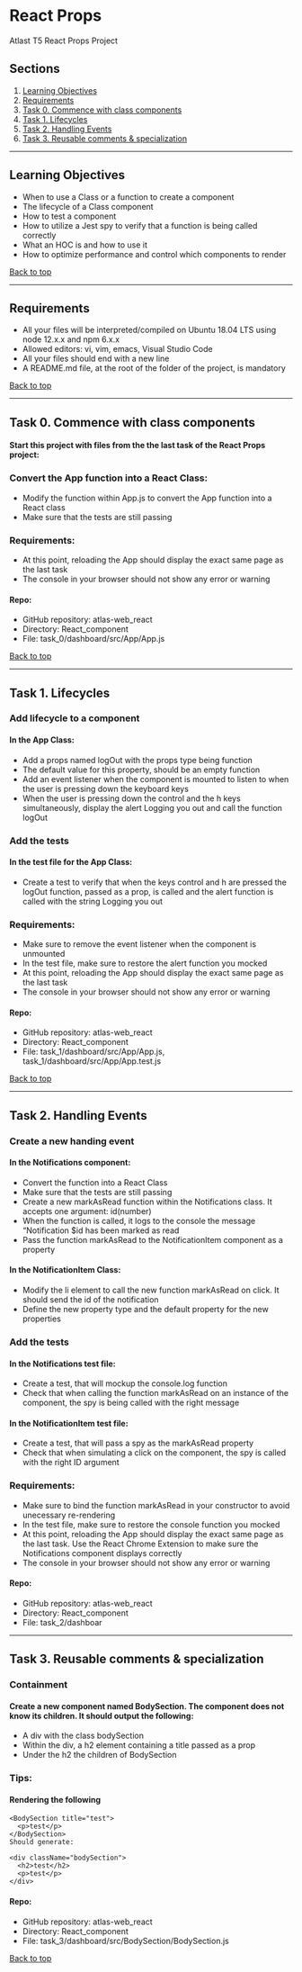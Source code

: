 # React Props
Atlast T5 React Props Project

## Sections
<a name="Sections"></a>
1. [Learning Objectives](#learningObjectives)
2. [Requirements](#requirements)
4. [Task 0. Commence with class components](#classComponents)
5. [Task 1. Lifecycles](#lifeCycles)
6. [Task 2. Handling Events](#handlingEvents)
7. [Task 3. Reusable comments & specialization](#reuseableComments)

__________________________________________________________________________________________________________________________________________
## Learning Objectives
<a name="learningObjectives"></a>
- When to use a Class or a function to create a component
- The lifecycle of a Class component
- How to test a component
- How to utilize a Jest spy to verify that a function is being called correctly
- What an HOC is and how to use it
- How to optimize performance and control which components to render

[Back to top](#Sections)
__________________________________________________________________________________________________________________________________________
## Requirements
<a name="requirements"></a>
- All your files will be interpreted/compiled on Ubuntu 18.04 LTS using node 12.x.x and npm 6.x.x
- Allowed editors: vi, vim, emacs, Visual Studio Code
- All your files should end with a new line
- A README.md file, at the root of the folder of the project, is mandatory

[Back to top](#Sections)
__________________________________________________________________________________________________________________________________________
## Task 0. Commence with class components
<a name="classComponents"></a>

#### Start this project with files from the the last task of the React Props project:

### Convert the App function into a React Class:
- Modify the function within App.js to convert the App function into a React class
- Make sure that the tests are still passing

### Requirements:
- At this point, reloading the App should display the exact same page as the last task
- The console in your browser should not show any error or warning

#### Repo:
- GitHub repository: atlas-web_react
- Directory: React_component
- File: task_0/dashboard/src/App/App.js

[Back to top](#Sections)
__________________________________________________________________________________________________________________________________________
## Task 1. Lifecycles
<a name="lifeCycles"></a>

### Add lifecycle to a component
#### In the App Class:
- Add a props named logOut with the props type being function
- The default value for this property, should be an empty function
- Add an event listener when the component is mounted to listen to when the user is pressing down the keyboard keys
- When the user is pressing down the control and the h keys simultaneously, display the alert Logging you out and call the function logOut

### Add the tests
#### In the test file for the App Class:
- Create a test to verify that when the keys control and h are pressed the logOut function, passed as a prop, is called and the alert function is called with the string Logging you out

### Requirements:
- Make sure to remove the event listener when the component is unmounted
- In the test file, make sure to restore the alert function you mocked
- At this point, reloading the App should display the exact same page as the last task
- The console in your browser should not show any error or warning

#### Repo:
- GitHub repository: atlas-web_react
- Directory: React_component
- File: task_1/dashboard/src/App/App.js, task_1/dashboard/src/App/App.test.js

[Back to top](#Sections)
__________________________________________________________________________________________________________________________________________
## Task 2. Handling Events
<a name="handlingEvents"></a>

### Create a new handing event
#### In the Notifications component:
- Convert the function into a React Class
- Make sure that the tests are still passing
- Create a new markAsRead function within the Notifications class. It accepts one argument: id(number)
- When the function is called, it logs to the console the message “Notification $id has been marked as read
- Pass the function markAsRead to the NotificationItem component as a property

#### In the NotificationItem Class:
- Modify the li element to call the new function markAsRead on click. It should send the id of the notification
- Define the new property type and the default property for the new properties

### Add the tests
#### In the Notifications test file:
- Create a test, that will mockup the console.log function
- Check that when calling the function markAsRead on an instance of the component, the spy is being called with the right message

#### In the NotificationItem test file:
- Create a test, that will pass a spy as the markAsRead property
- Check that when simulating a click on the component, the spy is called with the right ID argument

### Requirements:
- Make sure to bind the function markAsRead in your constructor to avoid unecessary re-rendering
- In the test file, make sure to restore the console function you mocked
- At this point, reloading the App should display the exact same page as the last task. Use the React Chrome Extension to make sure the Notifications component displays correctly
- The console in your browser should not show any error or warning

#### Repo:
- GitHub repository: atlas-web_react
- Directory: React_component
- File: task_2/dashboar
__________________________________________________________________________________________________________________________________________
## Task 3. Reusable comments & specialization
<a name="reuseableComments"></a>

### Containment
#### Create a new component named BodySection. The component does not know its children. It should output the following:
- A div with the class bodySection
- Within the div, a h2 element containing a title passed as a prop
- Under the h2 the children of BodySection

### Tips:
#### Rendering the following
```
<BodySection title="test">
  <p>test</p>
</BodySection>
Should generate:
```
```
<div className="bodySection">
  <h2>test</h2>
  <p>test</p>
</div>
```

#### Repo:
- GitHub repository: atlas-web_react
- Directory: React_component
- File: task_3/dashboard/src/BodySection/BodySection.js

[Back to top](#Sections)
